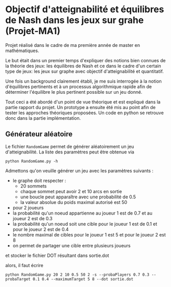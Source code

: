 # Objectif d'atteignabilité et équilibres de Nash dans les jeux sur grahe (Projet-MA1)

Projet réalisé dans le cadre de ma première année de master en mathématiques.

Le but était dans un premier temps d'expliquer des notions bien connues de la théorie des jeux: les équilibres de Nash
et ce dans le cadre d'un certain type de jeux: les jeux sur graphe avec objectif d'atteignabilité et quantitatif. 

Une fois un background clairement établi, je me suis interrogée à la notion d'équilibres pertinents et à un processus
algorithmique rapide afin de déterminer l'équilibre le plus pertinent possible sur un jeu donné.

Tout ceci a été abordé d'un point de vue théorique et est expliqué dans la partie rapport du projet.
Un prototype a ensuite été mis au point afin de tester les approches théoriques proposées. Un code en python se retrouve donc
dans la partie implémentation.

## Générateur aléatoire
Le fichier `RandomGame` permet de générer aléatoirement un jeu d'atteignabilité. La liste des paramètres peut être obtenue via 

    python RandomGame.py -h

Admettons qu'on veuille générer un jeu avec les paramètres suivants :
  - le graphe doit respecter :
    - 20 sommets
    - chaque sommet peut avoir 2 et 10 arcs en sortie
    - une boucle peut apparaître avec une probabilité de 0.5
    - la valeur absolue du poids maximal autorisé est 50
  - pour 2 joueurs
  - la probabilité qu'un noeud appartienne au joueur 1 est de 0.7 et au joueur 2 est de 0.3
  - la probabilité qu'un noeud soit une cible pour le joueur 1 est de 0.1 et pour le joueur 2 est de 0.4
  - le nombre maximal de cibles pour le joueur 1 est 5 et pour le joueur 2 est 8
  - on permet de partager une cible entre plusieurs joueurs

et stocker le fichier DOT résultant dans sortie.dot

alors, il faut écrire

    python RandomGame.py 20 2 10 0.5 50 2 -s --probaPlayers 0.7 0.3 --probaTarget 0.1 0.4 --maximumTarget 5 8 --dot sortie.dot